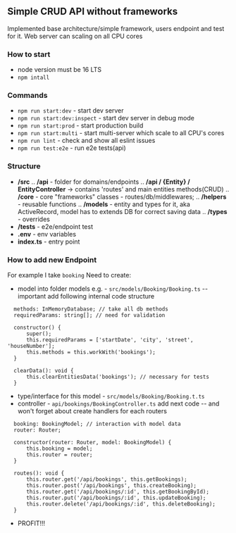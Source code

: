 ## Simple CRUD API without frameworks
Implemented base architecture/simple framework, users endpoint and test for it. Web server can scaling on all CPU cores

### How to start
- node version must be 16 LTS
- `npm intall`

### Commands
- `npm run start:dev` - start dev server
- `npm run start:dev:inspect` - start dev server in debug mode
- `npm run start:prod` - start production build
- `npm run start:multi` - start multi-server which scale to all CPU's cores
- `npm run lint` - check and show all eslint issues
- `npm run test:e2e` - run e2e tests(api)

### Structure
- **/src**
.. **/api** - folder for domains/endpoints
.. **/api / {Entity} / EntityController** -> contains 'routes' and main entities methods(CRUD)
.. **/core** - core "frameworks" classes - routes/db/middlewares;
.. **/helpers** - reusable functions
.. **/models** - entity and types for it, aka ActiveRecord, model has to extends DB for correct saving data
.. **/types** - overrides
- **/tests** - e2e/endpoint test
- **.env** - env variables
- **index.ts** - entry point

### How to add new Endpoint
For example I take `booking`
Need to create:
  - model into folder models e.g. - `src/models/Booking/Booking.ts`
  -- important add following internal code structure 
  ```
    methods: InMemoryDatabase; // take all db methods
	requiredParams: string[]; // need for validation

	constructor() {
		super();
		this.requiredParams = ['startDate', 'city', 'street', 'houseNumber'];
		this.methods = this.workWith('bookings');
	}

	clearData(): void {
		this.clearEntitiesData('bookings'); // necessary for tests
	}
  ```
  - type/interface for this model -  `src/models/Booking/Booking.t.ts`
  - controller - `api/bookings/BookingController.ts` add next code
  -- and won't forget about create handlers for each routers
  ```
    booking: BookingModel; // interaction with model data
	router: Router;

	constructor(router: Router, model: BookingModel) {
		this.booking = model;
		this.router = router;
	}

	routes(): void {
		this.router.get('/api/bookings', this.getBookings);
		this.router.post('/api/bookings', this.createBooking);
		this.router.get('/api/bookings/:id', this.getBookingById);
		this.router.put('/api/bookings/:id', this.updateBooking);
		this.router.delete('/api/bookings/:id', this.deleteBooking);
	}
  ```
  - PROFIT!!!